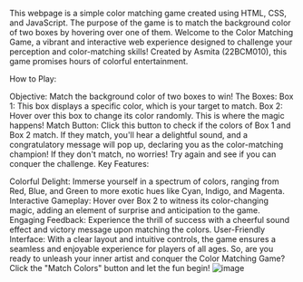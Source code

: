 This webpage is a simple color matching game created using HTML, CSS, and JavaScript. The purpose of the game is to match the background color of two boxes by hovering over one of them. 
Welcome to the Color Matching Game, a vibrant and interactive web experience designed to challenge your perception and color-matching skills! Created by Asmita (22BCM010), this game promises hours of colorful entertainment.

How to Play:

Objective: Match the background color of two boxes to win!
The Boxes:
Box 1: This box displays a specific color, which is your target to match.
Box 2: Hover over this box to change its color randomly. This is where the magic happens!
Match Button: Click this button to check if the colors of Box 1 and Box 2 match.
If they match, you'll hear a delightful sound, and a congratulatory message will pop up, declaring you as the color-matching champion!
If they don't match, no worries! Try again and see if you can conquer the challenge.
Key Features:

Colorful Delight: Immerse yourself in a spectrum of colors, ranging from Red, Blue, and Green to more exotic hues like Cyan, Indigo, and Magenta.
Interactive Gameplay: Hover over Box 2 to witness its color-changing magic, adding an element of surprise and anticipation to the game.
Engaging Feedback: Experience the thrill of success with a cheerful sound effect and victory message upon matching the colors.
User-Friendly Interface: With a clear layout and intuitive controls, the game ensures a seamless and enjoyable experience for players of all ages.
So, are you ready to unleash your inner artist and conquer the Color Matching Game? Click the "Match Colors" button and let the fun begin!
![image](https://github.com/asmita-2003/colour-matching-game/assets/161740703/c291b8cd-70d0-4014-8bbe-b3b3047b848e)

